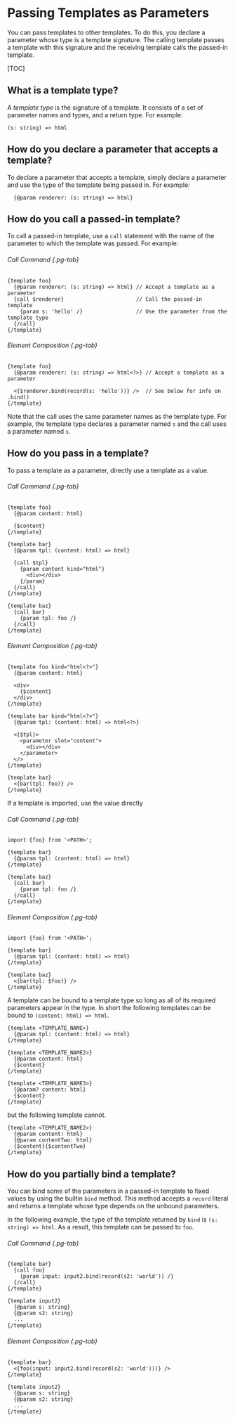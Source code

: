# Passing Templates as Parameters

You can pass templates to other templates. To do this, you declare a parameter
whose type is a template signature. The calling template passes a template with
this signature and the receiving template calls the passed-in template.

[TOC]

## What is a template type?

A _template type_ is the signature of a template. It consists of a set of
parameter names and types, and a return type. For example:

```soy
(s: string) => html
```

## How do you declare a parameter that accepts a template?

To declare a parameter that accepts a template, simply declare a parameter and
use the type of the template being passed in. For example:

```soy
  {@param renderer: (s: string) => html}
```

## How do you call a passed-in template?

To call a passed-in template, use a `call` statement with the name of the
parameter to which the template was passed. For example:

<section class="polyglot">

###### Call Command {.pg-tab}

```soy
{template foo}
  {@param renderer: (s: string) => html} // Accept a template as a parameter
  {call $renderer}                       // Call the passed-in template
    {param s: 'hello' /}                 // Use the parameter from the template type
  {/call}
{/template}
```

###### Element Composition {.pg-tab}

```soy
{template foo}
  {@param renderer: (s: string) => html<?>} // Accept a template as a parameter

  <{$renderer.bind(record(s: 'hello'))} />  // See below for info on .bind()
{/template}
```

</section>

Note that the call uses the same parameter names as the template type. For
example, the template type declares a parameter named `s` and the call uses a
parameter named `s`.

## How do you pass in a template?

To pass a template as a parameter, directly use a template as a value.

<section class="polyglot">

###### Call Command {.pg-tab}

```soy
{template foo}
  {@param content: html}

  {$content}
{/template}

{template bar}
  {@param tpl: (content: html) => html}

  {call $tpl}
    {param content kind="html"}
      <div></div>
    {/param}
  {/call}
{/template}

{template baz}
  {call bar}
    {param tpl: foo /}
  {/call}
{/template}
```

###### Element Composition {.pg-tab}

```soy
{template foo kind="html<?>"}
  {@param content: html}

  <div>
    {$content}
  </div>
{/template}

{template bar kind="html<?>"}
  {@param tpl: (content: html) => html<?>}

  <{$tpl}>
    <parameter slot="content">
      <div></div>
    </parameter>
  </>
{/template}

{template baz}
  <{bar(tpl: foo)} />
{/template}
```

</section>

If a template is imported, use the value directly

<section class="polyglot">

###### Call Command {.pg-tab}

```soy
import {foo} from '<PATH>';

{template bar}
  {@param tpl: (content: html) => html}
{/template}

{template baz}
  {call bar}
    {param tpl: foo /}
  {/call}
{/template}
```

###### Element Composition {.pg-tab}

```soy
import {foo} from '<PATH>';

{template bar}
  {@param tpl: (content: html) => html}
{/template}

{template baz}
  <{bar(tpl: $foo)} />
{/template}
```

</section>

A template can be bound to a template type so long as all of its required
parameters appear in the type. In short the following templates can be bound to
`(content: html) => html`.

```soy
{template <TEMPLATE_NAME>}
  {@param tpl: (content: html) => html}
{/template}

{template <TEMPLATE_NAME2>}
  {@param content: html}
  {$content}
{/template}

{template <TEMPLATE_NAME3>}
  {@param? content: html}
  {$content}
{/template}
```

but the following template cannot.

```soy
{template <TEMPLATE_NAME2>}
  {@param content: html}
  {@param contentTwo: html}
  {$content}{$contentTwo}
{/template}
```

## How do you partially bind a template?

You can bind some of the parameters in a passed-in template to fixed values by
using the builtin `bind` method. This method accepts a `record` literal and
returns a template whose type depends on the unbound parameters.

In the following example, the type of the template returned by `bind` is `(s:
string) => html`. As a result, this template can be passed to `foo`.

<section class="polyglot">

###### Call Command {.pg-tab}

```soy
{template bar}
  {call foo}
    {param input: input2.bind(record(s2: 'world')) /}
  {/call}
{/template}

{template input2}
  {@param s: string}
  {@param s2: string}
  ...
{/template}
```

###### Element Composition {.pg-tab}

```soy
{template bar}
  <{foo(input: input2.bind(record(s2: 'world')))} />
{/template}

{template input2}
  {@param s: string}
  {@param s2: string}
  ...
{/template}
```

</section>

<br>
